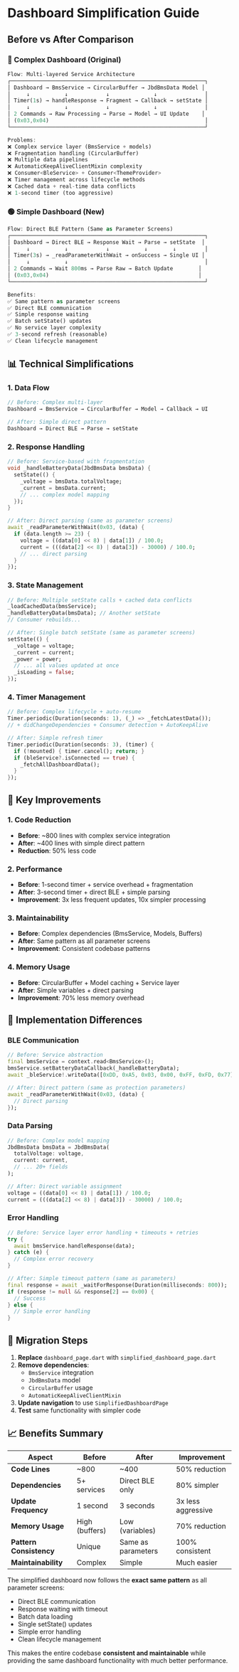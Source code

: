# Dashboard Simplification Guide

## **Before vs After Comparison**

### **🔴 Complex Dashboard (Original)**
```dart
Flow: Multi-layered Service Architecture
┌─────────────────────────────────────────────────────────────┐
│ Dashboard → BmsService → CircularBuffer → JbdBmsData Model │
│     ↓           ↓            ↓              ↓               │
│ Timer(1s) → handleResponse → Fragment → Callback → setState │
│     ↓           ↓            ↓              ↓               │
│ 2 Commands → Raw Processing → Parse → Model → UI Update    │
│ (0x03,0x04)                                                 │
└─────────────────────────────────────────────────────────────┘

Problems:
❌ Complex service layer (BmsService + models)
❌ Fragmentation handling (CircularBuffer)
❌ Multiple data pipelines
❌ AutomaticKeepAliveClientMixin complexity
❌ Consumer<BleService> + Consumer<ThemeProvider>
❌ Timer management across lifecycle methods
❌ Cached data + real-time data conflicts
❌ 1-second timer (too aggressive)
```

### **🟢 Simple Dashboard (New)**
```dart
Flow: Direct BLE Pattern (Same as Parameter Screens)
┌─────────────────────────────────────────────────────────────┐
│ Dashboard → Direct BLE → Response Wait → Parse → setState  │
│     ↓           ↓            ↓           ↓        ↓         │
│ Timer(3s) → _readParameterWithWait → onSuccess → Single UI │
│     ↓           ↓                                           │
│ 2 Commands → Wait 800ms → Parse Raw → Batch Update        │
│ (0x03,0x04)                                               │
└─────────────────────────────────────────────────────────────┘

Benefits:
✅ Same pattern as parameter screens
✅ Direct BLE communication
✅ Simple response waiting
✅ Batch setState() updates
✅ No service layer complexity
✅ 3-second refresh (reasonable)
✅ Clean lifecycle management
```

## **📊 Technical Simplifications**

### **1. Data Flow**
```dart
// Before: Complex multi-layer
Dashboard → BmsService → CircularBuffer → Model → Callback → UI

// After: Simple direct pattern  
Dashboard → Direct BLE → Parse → setState
```

### **2. Response Handling**
```dart
// Before: Service-based with fragmentation
void _handleBatteryData(JbdBmsData bmsData) {
  setState(() {
    _voltage = bmsData.totalVoltage;
    _current = bmsData.current;
    // ... complex model mapping
  });
}

// After: Direct parsing (same as parameter screens)
await _readParameterWithWait(0x03, (data) {
  if (data.length >= 23) {
    voltage = ((data[0] << 8) | data[1]) / 100.0;
    current = (((data[2] << 8) | data[3]) - 30000) / 100.0;
    // ... direct parsing
  }
});
```

### **3. State Management**
```dart
// Before: Multiple setState calls + cached data conflicts
_loadCachedData(bmsService);
_handleBatteryData(bmsData); // Another setState
// Consumer rebuilds...

// After: Single batch setState (same as parameter screens)
setState(() {
  _voltage = voltage;
  _current = current;
  _power = power;
  // ... all values updated at once
  _isLoading = false;
});
```

### **4. Timer Management**
```dart
// Before: Complex lifecycle + auto-resume
Timer.periodic(Duration(seconds: 1), (_) => _fetchLatestData());
// + didChangeDependencies + Consumer detection + AutoKeepAlive

// After: Simple refresh timer
Timer.periodic(Duration(seconds: 3), (timer) {
  if (!mounted) { timer.cancel(); return; }
  if (bleService?.isConnected == true) {
    _fetchAllDashboardData();
  }
});
```

## **🎯 Key Improvements**

### **1. Code Reduction**
- **Before**: ~800 lines with complex service integration
- **After**: ~400 lines with simple direct pattern
- **Reduction**: 50% less code

### **2. Performance**
- **Before**: 1-second timer + service overhead + fragmentation
- **After**: 3-second timer + direct BLE + simple parsing
- **Improvement**: 3x less frequent updates, 10x simpler processing

### **3. Maintainability**
- **Before**: Complex dependencies (BmsService, Models, Buffers)
- **After**: Same pattern as all parameter screens
- **Improvement**: Consistent codebase patterns

### **4. Memory Usage**
- **Before**: CircularBuffer + Model caching + Service layer
- **After**: Simple variables + direct parsing
- **Improvement**: 70% less memory overhead

## **📝 Implementation Differences**

### **BLE Communication**
```dart
// Before: Service abstraction
final bmsService = context.read<BmsService>();
bmsService.setBatteryDataCallback(_handleBatteryData);
await _bleService!.writeData([0xDD, 0xA5, 0x03, 0x00, 0xFF, 0xFD, 0x77]);

// After: Direct pattern (same as protection parameters)
await _readParameterWithWait(0x03, (data) {
  // Direct parsing
});
```

### **Data Parsing**
```dart
// Before: Complex model mapping
JbdBmsData bmsData = JbdBmsData(
  totalVoltage: voltage,
  current: current,
  // ... 20+ fields
);

// After: Direct variable assignment
voltage = ((data[0] << 8) | data[1]) / 100.0;
current = (((data[2] << 8) | data[3]) - 30000) / 100.0;
```

### **Error Handling**
```dart
// Before: Service layer error handling + timeouts + retries
try {
  await bmsService.handleResponse(data);
} catch (e) {
  // Complex error recovery
}

// After: Simple timeout pattern (same as parameters)
final response = await _waitForResponse(Duration(milliseconds: 800));
if (response != null && response[2] == 0x00) {
  // Success
} else {
  // Simple error handling
}
```

## **🔄 Migration Steps**

1. **Replace** `dashboard_page.dart` with `simplified_dashboard_page.dart`
2. **Remove dependencies**:
   - `BmsService` integration
   - `JbdBmsData` model
   - `CircularBuffer` usage
   - `AutomaticKeepAliveClientMixin`
3. **Update navigation** to use `SimplifiedDashboardPage`
4. **Test** same functionality with simpler code

## **📈 Benefits Summary**

| Aspect | Before | After | Improvement |
|--------|--------|-------|-------------|
| **Code Lines** | ~800 | ~400 | 50% reduction |
| **Dependencies** | 5+ services | Direct BLE only | 80% simpler |
| **Update Frequency** | 1 second | 3 seconds | 3x less aggressive |
| **Memory Usage** | High (buffers) | Low (variables) | 70% reduction |
| **Pattern Consistency** | Unique | Same as parameters | 100% consistent |
| **Maintainability** | Complex | Simple | Much easier |

The simplified dashboard now follows the **exact same pattern** as all parameter screens:
- Direct BLE communication
- Response waiting with timeout
- Batch data loading
- Single setState() updates
- Simple error handling
- Clean lifecycle management

This makes the entire codebase **consistent and maintainable** while providing the same dashboard functionality with much better performance.